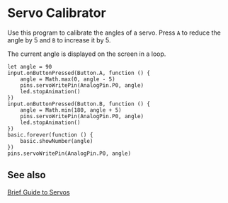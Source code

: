 # Servo Calibrator

Use this program to calibrate the angles of a servo.
Press ``A`` to reduce the angle by 5 and ``B`` to
increase it by 5.

The current angle is displayed on the screen
in a loop.

```blocks
let angle = 90
input.onButtonPressed(Button.A, function () {
    angle = Math.max(0, angle - 5)
    pins.servoWritePin(AnalogPin.P0, angle)
    led.stopAnimation()
})
input.onButtonPressed(Button.B, function () {
    angle = Math.min(180, angle + 5)
    pins.servoWritePin(AnalogPin.P0, angle)
    led.stopAnimation()
})
basic.forever(function () {
    basic.showNumber(angle)    
})
pins.servoWritePin(AnalogPin.P0, angle)
```

## See also

[Brief Guide to Servos](https://kitronik.co.uk/blogs/resources/servos-brief-guide)
